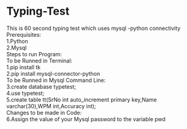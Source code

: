 # Typing-Test
This is 60 second typing test which uses mysql -python connectivity
<br>
Prerequisites:
<br>
1.Python
<br>
2.Mysql
<br>
Steps to run Program:
<br>
To be Runned in Terminal:
<br>
1.pip install tk
<br>
2.pip install mysql-connector-python
<br>
To be Runned in Mysql Command Line: 
<br>
3.create database typetest;
<br>
4.use typetest;
<br>
5.create table tt(SrNo int auto_increment primary key,Name varchar(30),WPM int,Accuracy int);
<br>
Changes to be made in Code:
<br>
6.Assign the value of your Mysql password to the variable pwd

